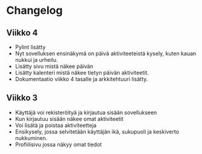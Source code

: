 # Changelog

## Viikko 4
- Pylint lisätty
- Nyt sovelluksen ensinäkymä on päivä aktiviteeteistä kysely, kuten kauan nukkui ja urheilu.
- Lisätty sivu mistä näkee päivän 
- Lisätty kalenteri mistä näkee tietyn päivän aktiviteetit.
- Dokumentaatio viikko 4 tasalle ja arkkitehtuuri lisätty.

## Viikko 3

- Käyttäjä voi rekisteröityä ja kirjautua sisään sovellukseen
- Kun kirjautuu sisään näkee omat aktiviteetit
- Voi lisätä ja poistaa aktiviteetteja
- Ensikysely, jossa selvitetään käyttäjän ikä, sukupuoli ja keskiverto nukkuminen.
- Profiilisivu jossa näkyy omat tiedot